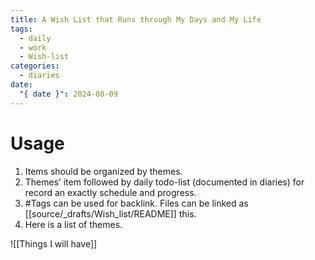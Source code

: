 ```yaml
---
title: A Wish List that Runs through My Days and My Life
tags:
  - daily
  - work
  - Wish-list
categories:
  - diaries
date:
  "{ date }": 2024-08-09
---
```

# Usage
1. Items should be organized by themes. 
2. Themes’ item followed by daily todo-list (documented in diaries) for record an exactly schedule and progress.
3. #Tags can be used for backlink. Files can be linked as [[source/_drafts/Wish_list/README]] this.
4. Here is a list of themes.

![[Things I will have]]
